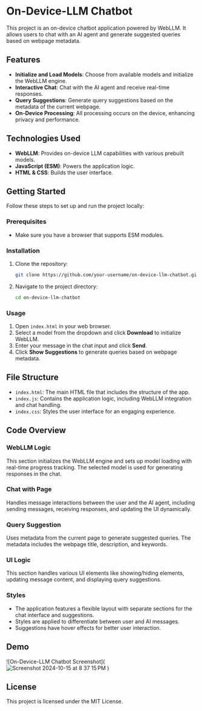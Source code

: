 # On-Device-LLM Chatbot

This project is an on-device chatbot application powered by WebLLM. It allows users to chat with an AI agent and generate suggested queries based on webpage metadata.

## Features
- **Initialize and Load Models**: Choose from available models and initialize the WebLLM engine.
- **Interactive Chat**: Chat with the AI agent and receive real-time responses.
- **Query Suggestions**: Generate query suggestions based on the metadata of the current webpage.
- **On-Device Processing**: All processing occurs on the device, enhancing privacy and performance.

## Technologies Used
- **WebLLM**: Provides on-device LLM capabilities with various prebuilt models.
- **JavaScript (ESM)**: Powers the application logic.
- **HTML & CSS**: Builds the user interface.

## Getting Started
Follow these steps to set up and run the project locally:

### Prerequisites
- Make sure you have a browser that supports ESM modules.

### Installation
1. Clone the repository:
   ```bash
   git clone https://github.com/your-username/on-device-llm-chatbot.git
   ```
2. Navigate to the project directory:
   ```bash
   cd on-device-llm-chatbot
   ```

### Usage
1. Open `index.html` in your web browser.
2. Select a model from the dropdown and click **Download** to initialize WebLLM.
3. Enter your message in the chat input and click **Send**.
4. Click **Show Suggestions** to generate queries based on webpage metadata.

## File Structure
- `index.html`: The main HTML file that includes the structure of the app.
- `index.js`: Contains the application logic, including WebLLM integration and chat handling.
- `index.css`: Styles the user interface for an engaging experience.

## Code Overview

### WebLLM Logic
This section initializes the WebLLM engine and sets up model loading with real-time progress tracking. The selected model is used for generating responses in the chat.

### Chat with Page
Handles message interactions between the user and the AI agent, including sending messages, receiving responses, and updating the UI dynamically.

### Query Suggestion
Uses metadata from the current page to generate suggested queries. The metadata includes the webpage title, description, and keywords.

### UI Logic
This section handles various UI elements like showing/hiding elements, updating message content, and displaying query suggestions.

### Styles
- The application features a flexible layout with separate sections for the chat interface and suggestions.
- Styles are applied to differentiate between user and AI messages.
- Suggestions have hover effects for better user interaction.

## Demo
![On-Device-LLM Chatbot Screenshot](![Screenshot 2024-10-15 at 8 37 15 PM](https://github.com/user-attachments/assets/c595f564-8c75-45ea-97c9-e9829eb2c8a0)
)

## License
This project is licensed under the MIT License.

